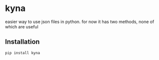 # kyna

easier way to use json files in python. for now it has two methods, none of which are useful

## Installation

```python
pip install kyna
```
